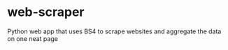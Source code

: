 # web-scraper
Python web app that uses BS4 to scrape websites and aggregate the data on one neat page
